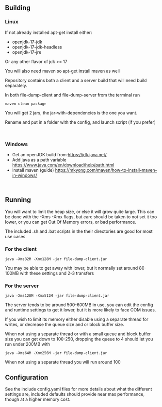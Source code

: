 ## Building


### Linux
If not already installed apt-get install either:
- openjdk-17-jdk
- openjdk-17-jdk-headless
- openjdk-17-jre

Or any other flavor of jdk >= 17

You will also need maven so apt-get install maven as well

Repository contains both a client and a server build that will need build separately.

In both file-dump-client and file-dump-server from the terminal run

```
maven clean package 
```

You will get 2 jars, the jar-with-dependencies is the one you want.

Rename and put in a folder with the config, and launch script (if you prefer)

<br>

### Windows

- Get an openJDK build from:https://jdk.java.net/
- Add java as a path variable https://www.java.com/en/download/help/path.html
- Install maven (guide) https://mkyong.com/maven/how-to-install-maven-in-windows/


<br>

## Running

You will want to limit the heap size, or else it will grow quite large. This can be done with the -Xms -Xmx flags, but care should be taken to not set it too lower, or you can get Out Of Memory errors, or bad performance.

The included .sh and .bat scripts in the their directories are good for most use cases.


### For the client 
```
java -Xms32M -Xmx128M -jar file-dump-client.jar
```

You may be able to get away with lower, but it normally set around 80-100MB with these settings and 2-3 transfers

### For the server
```
java -Xms128M -Xmx512M -jar file-dump-client.jar
```

The server tends to be around 500-600MB in use, you can edit the config and runtime settings to get it lower, but it is more likely to face OOM issues.

If you wish to limit its memory either disable using a separate thread for writes, or decrease the queue size and or block buffer size.

When not using a separate thread or with a small queue and block buffer size you can get down to 100-250, dropping the queue to 4 should let you run under 200MB with

```
java -Xms64M -Xmx256M -jar file-dump-client.jar
```

When not using a separate thread you will run around 100


## Configuration

See the include config.yaml files for more details about what the different settings are, included defaults should provide near max performance, though at a higher memory cost.






